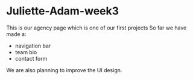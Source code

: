 # Juliette-Adam-week3
This is our agency page which is one of our first projects
So far we have made a:
- navigation bar
- team bio 
- contact form

We are also planning to improve the UI design. 
